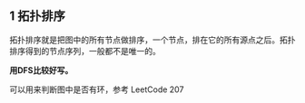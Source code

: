 ## 1 拓扑排序

拓扑排序就是把图中的所有节点做排序，一个节点，排在它的所有源点之后。拓扑排序得到的节点序列，一般都不是唯一的。



**用DFS比较好写。**

可以用来判断图中是否有环，参考 LeetCode 207

